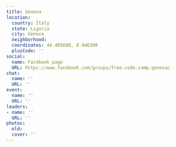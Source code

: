 ```yaml
---
title: Genova
location:
  country: Italy
  state: Liguria
  city: Genova
  neighborhood: 
  coordinates: 44.405600, 8.946300
  plusCode: ''
social:
  name: Facebook page
  URL: https://www.facebook.com/groups/free.code.camp.genova/
chat:
  name: ''
  URL: ''
event:
  name: ''
  URL: ''
leaders:
- name: ''
  URL: ''
photos:
  old: 
  cover: ''
---
```

